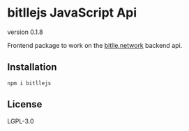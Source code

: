 # bitllejs JavaScript Api
version 0.1.8

Frontend package to work on the  [bitlle.network](https://bitlle.network) backend api.
## Installation
```
npm i bitllejs
```
## License
LGPL-3.0